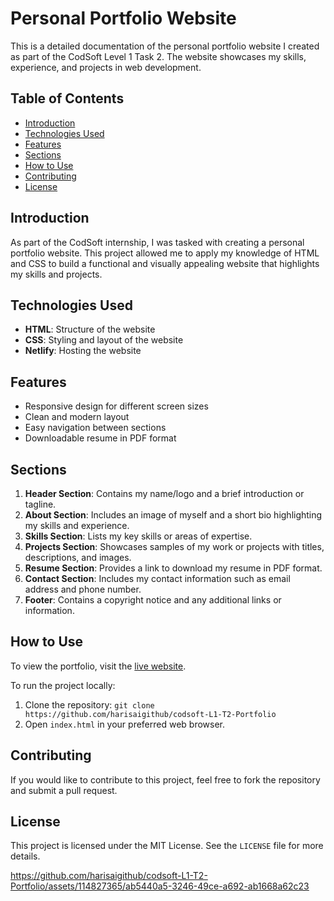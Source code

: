 # Personal Portfolio Website

This is a detailed documentation of the personal portfolio website I created as part of the CodSoft Level 1 Task 2. The website showcases my skills, experience, and projects in web development.

## Table of Contents
- [Introduction](#introduction)
- [Technologies Used](#technologies-used)
- [Features](#features)
- [Sections](#sections)
- [How to Use](#how-to-use)
- [Contributing](#contributing)
- [License](#license)

## Introduction
As part of the CodSoft internship, I was tasked with creating a personal portfolio website. This project allowed me to apply my knowledge of HTML and CSS to build a functional and visually appealing website that highlights my skills and projects.

## Technologies Used
- **HTML**: Structure of the website
- **CSS**: Styling and layout of the website
- **Netlify**: Hosting the website

## Features
- Responsive design for different screen sizes
- Clean and modern layout
- Easy navigation between sections
- Downloadable resume in PDF format

## Sections
1. **Header Section**: Contains my name/logo and a brief introduction or tagline.
2. **About Section**: Includes an image of myself and a short bio highlighting my skills and experience.
3. **Skills Section**: Lists my key skills or areas of expertise.
4. **Projects Section**: Showcases samples of my work or projects with titles, descriptions, and images.
5. **Resume Section**: Provides a link to download my resume in PDF format.
6. **Contact Section**: Includes my contact information such as email address and phone number.
7. **Footer**: Contains a copyright notice and any additional links or information.

## How to Use
To view the portfolio, visit the [live website](https://hariz-portfolio.netlify.app).

To run the project locally:
1. Clone the repository: `git clone https://github.com/harisaigithub/codsoft-L1-T2-Portfolio`
2. Open `index.html` in your preferred web browser.

## Contributing
If you would like to contribute to this project, feel free to fork the repository and submit a pull request.

## License
This project is licensed under the MIT License. See the `LICENSE` file for more details.




https://github.com/harisaigithub/codsoft-L1-T2-Portfolio/assets/114827365/ab5440a5-3246-49ce-a692-ab1668a62c23


